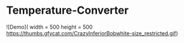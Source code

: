 # Temperature-Converter

![Demo]( width = 500 height = 500 https://thumbs.gfycat.com/CrazyInferiorBobwhite-size_restricted.gif)
